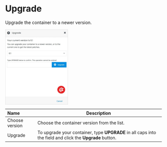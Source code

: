 # Upgrade

Upgrade the container to a newer version.

<img src="../../../../images/upgradeservice.jpg" alt="upgradeservice" style="width: 40%; display: block"></a>

**Name** | **Description** 
:--- | ---
Choose version | Choose the container version from the list.
Upgrade | To upgrade your container, type **UPGRADE** in all caps into the field and click the **Upgrade** button.